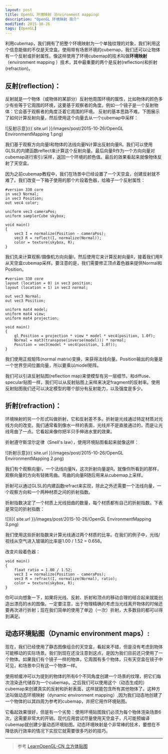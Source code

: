 ```yaml
---
layout: post
title: OpenGL 环境映射（Environment mapping）
description: "OpenGL 环境映射 简介"
modified: 2015-10-26
tags: [OpenGL]
---
```


利用cubemap，我们拥有了把整个环境映射为一个单独纹理的对象，我们利用这个信息能做的不仅是天空盒。使用带有场景环境的cubemap，我们还可以让物体有一个反射或折射属性。像这样使用了环境cubemap的技术叫做**环境映射**（environment mapping ）技术，其中最重要的两个是反射(reflection)和折射(refraction)。

## 反射(reflection)：
反射就是一个物体（或物体的某部分）反射他周围环境的属性，比如物体的颜色多少有些等于它周围的环境，这要基于观察者的角度。例如一个镜子是一个反射物体：它会基于观察者的角度泛着它周围的环境。
反射的基本思路不难。下图展示了如何计算反射向量，然后使用这个向量去从一个cubemap中采样：

![反射示意]({{ site.url }}/images/post/2015-10-26/OpenGL EnvironmentMapping 1.png)

我们基于观察方向向量I和物体的法线向量N计算出反射向量R。我们可以使用GLSL的内建函数reflect来计算这个反射向量。最后向量R作为一个方向向量对cubemap进行索引/采样，返回一个环境的颜色值。最后的效果看起来就像物体反射了天空盒。

因为之前cubemap教程中，我们在场景中已经设置了一个天空盒，创建反射就不难了。我们改变一下箱子使用的那个片段着色器，给箱子一个反射属性：

    #version 330 core
    in vec3 Normal;
    in vec3 Position;
    out vec4 color;

    uniform vec3 cameraPos;
    uniform samplerCube skybox;

    void main()
    {
        vec3 I = normalize(Position - cameraPos);
        vec3 R = reflect(I, normalize(Normal));
        color = texture(skybox, R);
    }


我们先来计算观察/摄像机方向向量I，然后使用它来计算反射向量R，接着我们用R从天空盒cubemap采样。要注意的是，我们需要修正顶点着色器来提供Normal和Position。

    #version 330 core
    layout (location = 0) in vec3 position;
    layout (location = 1) in vec3 normal;

    out vec3 Normal;
    out vec3 Position;

    uniform mat4 model;
    uniform mat4 view;
    uniform mat4 projection;

    void main()
    {
        gl_Position = projection * view * model * vec4(position, 1.0f);
        Normal = mat3(transpose(inverse(model))) * normal;
        Position = vec3(model * vec4(position, 1.0f));
    }

我们使用正规矩阵(normal matrix)变换，来获得法线向量。Position输出的向量是一个世界空间位置向量，所以要乘以model矩阵。

我们可以引进反射贴图(reflection map)来使模型有另一层细节。和diffuse、specular贴图一样，我们可以从反射贴图上采样来决定fragment的反射率。使用反射贴图我们还可以决定模型的哪个部分有反射能力，以及强度是多少。

## 折射(refraction)：
环境映射的另一个形式叫做折射，它和反射差不多。折射是光线通过特定材质对光线方向的改变。我们通常看到像水一样的表面，光线并不是直接通过的，而是让光线弯曲了一点。它看起来像你把半只手伸进水里的效果。

折射遵守斯涅尔定律（Snell's law），使用环境贴图看起来就像这样：

![折射示意]({{ site.url }}/images/post/2015-10-26/OpenGL EnvironmentMapping 2.png)

我们有个观察向量I，一个法线向量N，这次折射向量是R。就像你所看到的那样，观察向量的方向有轻微弯曲。弯曲的向量R随后用来从cubemap上采样。

折射可以通过GLSL的内建函数refract来实现，除此之外还需要一个法线向量，一个观察方向和一个两种材质之间的折射指数。

折射指数决定了一个材质上光线扭曲的数量，每个材质都有自己的折射指数。下表是常见的折射指数：

![]({{ site.url }}/images/post/2015-10-26/OpenGL EnvironmentMapping 3.png)

我们使用这些折射指数来计算光线通过两个材质的比率。在我们的例子中，光线/视线从空气进入玻璃的比率是1.00 / 1.52 = 0.658。

改变片段着色器：

    void main()
    {
        float ratio = 1.00 / 1.52;
        vec3 I = normalize(Position - cameraPos);
        vec3 R = refract(I, normalize(Normal), ratio);
        color = texture(skybox, R);
    }

你可以向想象一下，如果将光线、反射、折射和顶点的移动合理的结合起来就能创造出漂亮的水的图像。一定要注意，出于物理精确的考虑当光线离开物体的时候还要再次进行折射；现在我们简单的使用了单边（一次）折射，大多数目的都可以得到满足。


## 动态环境贴图（Dynamic environment maps）:
现在，我们已经使用了静态图像组合的天空盒，看起来不错，但是没有考虑到物体可能移动的实际场景。我们到现在还没注意到这点，是因为我们目前还只使用了一个物体。如果我们有个镜子一样的物体，它周围有多个物体，只有天空盒在镜子中可见，和场景中只有这一个物体一样。

使用帧缓冲可以为提到的物体的所有6个不同角度创建一个场景的纹理，把它们每次渲染迭代储存为一个cubemap。之后我们可以使用这个（动态生成的）cubemap来创建真实的反射和折射表面，这样就能包含所有其他物体了。这种方法叫做动态环境映射（dynamic environment mapping）,因为我们动态地创建了一个物体的以其四周为参考的cubemap，并把它用作环境贴图。

它看起效果很好，但是有一个劣势：使用环境贴图我们必须为每个物体渲染场景6次，这需要非常大的开销。现代应用尝试尽量使用天空盒子，凡可能预编译cubemap就创建少量动态环境贴图。动态环境映射是个非常棒的技术，要想在不降低执行效率的情况下实现它就需要很多巧妙的技巧。

---
> 参考
[LearnOpenGL-CN 立方体贴图](http://learnopengl-cn.readthedocs.org/zh/latest/04%20Advanced%20OpenGL/06%20Cubemaps/)